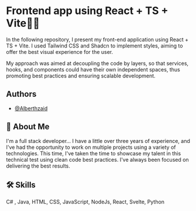 # Frontend app using React + TS + Vite🧑‍💻

In the following repository, I present my front-end application using React + TS + Vite. I used Tailwind CSS and Shadcn to implement styles, aiming to offer the best visual experience for the user.

My approach was aimed at decoupling the code by layers, so that services, hooks, and components could have their own independent spaces, thus promoting best practices and ensuring scalable development.
## Authors

- [@Alberthzaid](https://github.com/Alberthzaid)


## 🚀 About Me
I'm a full stack developer... I have a little over three years of experience, and I've had the opportunity to work on multiple projects using a variety of technologies. This time, I've taken the time to showcase my talent in this technical test using clean code best practices. I've always been focused on delivering the best results.


## 🛠 Skills
C# , Java, HTML, CSS, JavaScript, NodeJs, React, Svelte, Python

